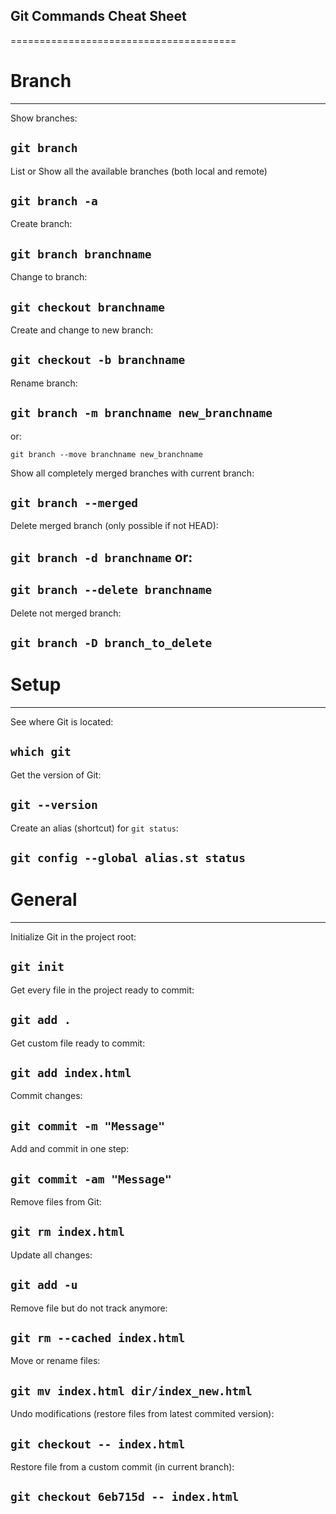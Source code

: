 ## Git Commands Cheat Sheet

=======================================

# Branch

---

Show branches:

## `git branch`

List or Show all the available branches (both local and remote)

## `git branch -a`

Create branch:

## `git branch branchname`

Change to branch:

## `git checkout branchname`

Create and change to new branch:

## `git checkout -b branchname`

Rename branch:

## `git branch -m branchname new_branchname`

or:

`git branch --move branchname new_branchname`

Show all completely merged branches with current branch:

## `git branch --merged`

Delete merged branch (only possible if not HEAD):

## `git branch -d branchname` or:

## `git branch --delete branchname`

Delete not merged branch:

## `git branch -D branch_to_delete`

# Setup

---

See where Git is located:

## `which git`

Get the version of Git:

## `git --version`

Create an alias (shortcut) for `git status`:

## `git config --global alias.st status`

# General

---

Initialize Git in the project root:

## `git init`

Get every file in the project ready to commit:

## `git add .`

Get custom file ready to commit:

## `git add index.html`

Commit changes:

## `git commit -m "Message"`

Add and commit in one step:

## `git commit -am "Message"`

Remove files from Git:

## `git rm index.html`

Update all changes:

## `git add -u`

Remove file but do not track anymore:

## `git rm --cached index.html`

Move or rename files:

## `git mv index.html dir/index_new.html`

Undo modifications (restore files from latest commited version):

## `git checkout -- index.html`

Restore file from a custom commit (in current branch):

## `git checkout 6eb715d -- index.html`
